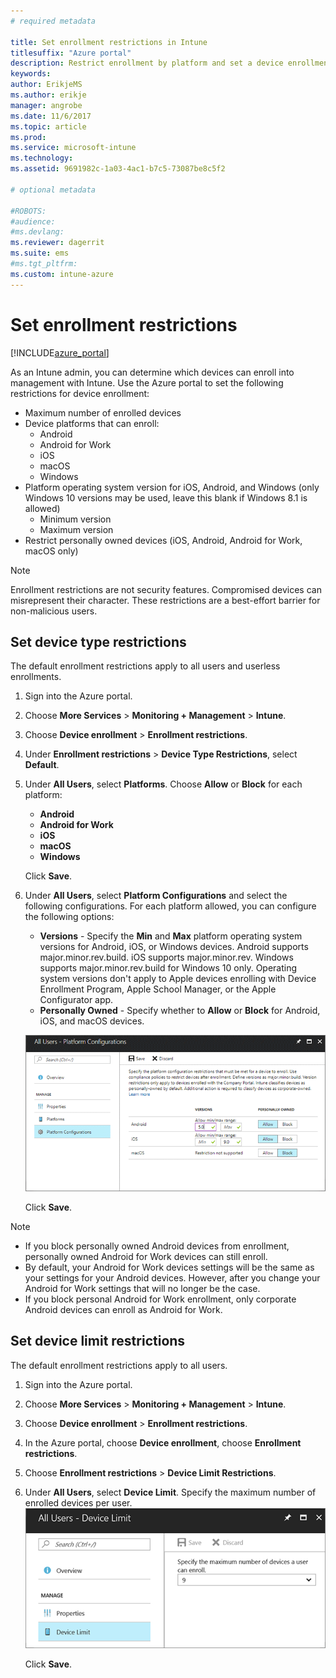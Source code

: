 ```yaml
---
# required metadata

title: Set enrollment restrictions in Intune
titlesuffix: "Azure portal"
description: Restrict enrollment by platform and set a device enrollment limit in Intune. "
keywords:
author: ErikjeMS
ms.author: erikje
manager: angrobe
ms.date: 11/6/2017
ms.topic: article
ms.prod:
ms.service: microsoft-intune
ms.technology:
ms.assetid: 9691982c-1a03-4ac1-b7c5-73087be8c5f2

# optional metadata

#ROBOTS:
#audience:
#ms.devlang:
ms.reviewer: dagerrit
ms.suite: ems
#ms.tgt_pltfrm:
ms.custom: intune-azure
---
```


# Set enrollment restrictions

[!INCLUDE[azure_portal](./includes/azure_portal.md)]

As an Intune admin, you can determine which devices can enroll into management with Intune. Use the Azure portal to set the following restrictions for device enrollment:

- Maximum number of enrolled devices
- Device platforms that can enroll:
  - Android
  - Android for Work
  - iOS
  - macOS
  - Windows
- Platform operating system version for iOS, Android, and Windows (only Windows 10 versions may be used, leave this blank if Windows 8.1 is allowed)
  - Minimum version
  - Maximum version
- Restrict personally owned devices (iOS, Android, Android for Work, macOS only)

>[!NOTE]
>Enrollment restrictions are not security features. Compromised devices can misrepresent their character. These restrictions are a best-effort barrier for non-malicious users.

## Set device type restrictions
The default enrollment restrictions apply to all users and userless enrollments.
1. Sign into the Azure portal.
2. Choose **More Services** > **Monitoring + Management** > **Intune**.
3. Choose **Device enrollment** > **Enrollment restrictions**.
4. Under **Enrollment restrictions** > **Device Type Restrictions**, select **Default**.
5. Under **All Users**, select **Platforms**. Choose **Allow** or **Block** for each platform:
    - **Android**
    - **Android for Work**
    - **iOS**
    - **macOS**
    - **Windows**

    Click **Save**.

6. Under **All Users**, select **Platform Configurations** and select the following configurations. For each platform allowed, you can configure the following options:
    - **Versions** - Specify the **Min** and **Max** platform operating system versions for Android, iOS, or Windows devices. Android supports major.minor.rev.build. iOS supports major.minor.rev. Windows supports major.minor.rev.build for Windows 10 only. Operating system versions don't apply to Apple devices enrolling with Device Enrollment Program, Apple School Manager, or the Apple Configurator app. 
    - **Personally Owned** - Specify whether to **Allow** or **Block** for Android, iOS, and macOS devices.

    ![Screenshot of the device restrictions workspace with the default device platform configurations showing personally owned settings configured.](media/device-restrictions-platform-configurations.png)
  
    Click **Save**.

>[!NOTE]
>- If you block personally owned Android devices from enrollment, personally owned Android for Work devices can still enroll.
>- By default, your Android for Work devices settings will be the same as your settings for your Android devices. However, after you change your Android for Work settings that will no longer be the case.
>- If you block personal Android for Work enrollment, only corporate Android devices can enroll as Android for Work.

## Set device limit restrictions
The default enrollment restrictions apply to all users.
1. Sign into the Azure portal.
2. Choose **More Services** > **Monitoring + Management** > **Intune**.
3. Choose **Device enrollment** > **Enrollment restrictions**.
4. In the Azure portal, choose **Device enrollment**, choose **Enrollment restrictions**.
5. Choose **Enrollment restrictions** > **Device Limit Restrictions**.
6. Under **All Users**, select **Device Limit**. Specify the maximum number of enrolled devices per user.  
    ![Screenshot of the device limit restrictions blade with the device limit restrictions.](./media/device-restrictions-limit.png)

    Click **Save**.
